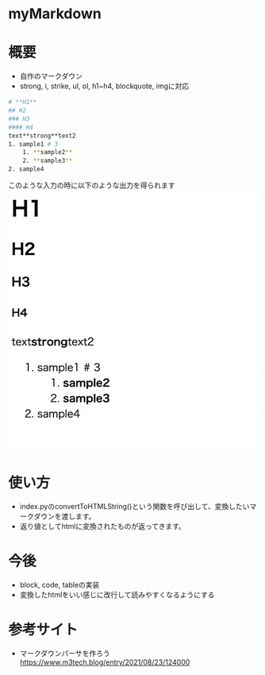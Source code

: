 # myMarkdown

# 概要
- 自作のマークダウン
- strong, i, strike, ul, ol, h1~h4, blockquote, imgに対応
```bash
# **H1**
## H2
### H3
#### H4
text**strong**text2
1. sample1 # 3
    1. **sample2**
    2. **sample3**
2. sample4
```
このような入力の時に以下のような出力を得られます
![Image 1](img/output.png)

# 使い方
- index.pyのconvertToHTMLString()という関数を呼び出して、変換したいマークダウンを渡します。
- 返り値としてhtmlに変換されたものが返ってきます。

# 今後
- block, code, tableの実装
- 変換したhtmlをいい感じに改行して読みやすくなるようにする
# 参考サイト
- マークダウンパーサを作ろう
https://www.m3tech.blog/entry/2021/08/23/124000